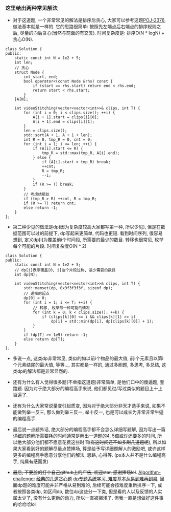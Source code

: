 ### 这里给出两种常见解法

- 对于这道题, 一个非常常见的解法是排序后贪心, 大家可以参考这题[POJ-2376](https://vjudge.net/problem/POJ-2376), 做法基本就是一样的. 它的思路很简单: 按照先左端点后右端点的排序规则之后, 尽量的向后贪心(当然与前面的有交叉). 时间复杂度是: 排序O(N * logN) + 贪心O(N).

```
class Solution {
public:
    static const int N = 1e2 + 5;
    int len;
    // 贪心
    struct Node {
        int start, end;
        bool operator<(const Node &rhs) const {
            if (start == rhs.start) return end < rhs.end;
            return start < rhs.start;
        }
    }A[N];

    int videoStitching(vector<vector<int>>& clips, int T) {
        for (int i = 0; i < clips.size(); ++i) {
            A[i + 1].start = clips[i][0];
            A[i + 1].end = clips[i][1];
        }
        len = clips.size();
        std::sort(A + 1, A + 1 + len);
        int R = 0, tmp_R = 0, cnt = 0;
        for (int i = 1; i <= len; ++i) {
            if (A[i].start <= R) {
                tmp_R = std::max(tmp_R, A[i].end);
            } else {
                if (A[i].start > tmp_R) break;
                ++cnt;
                R = tmp_R;
                --i;
            }
            if (R >= T) break;
        }
        // 考虑结尾处
        if (tmp_R > R) ++cnt, R = tmp_R;
        if (R >= T) return cnt;
        else return -1;
    }
};
```

- 第二种少见的做法是dp(因为复杂度较高大家都写第一种, 所以少见), 但是在数据范围可以过的前提下, dp写起来更简单, 代码也更短. 看到时间序列, 很容易想到, 定义dp[i]为覆盖前i个时间段, 所需要的最少的数目. 转移也很常见, 枚举每个可能的片段. 时间复杂度O(N ^ 2)

```
class Solution {
public:
    static const int N = 1e2 + 5;
    // dp[i]表示覆盖[0, i]这个片段过称, 最少需要的数目
    int dp[N];

    int videoStitching(vector<vector<int>>& clips, int T) {
        std::memset(dp, 0x3f3f3f3f, sizeof dp);
        // 递推的起点
        dp[0] = 0;
        for (int i = 1; i <= T; ++i) {
            // 转移, 枚举每一种可能的情况
            for (int k = 0; k < clips.size(); ++k) {
                if (clips[k][0] <= i && clips[k][1] >= i)
                    dp[i] = std::min(dp[i], dp[clips[k][0]] + 1);
            }
        }
        if (dp[T] >= 1e9) return -1;
        else return dp[T];
    }
};
```

- 多说一点, 这类dp非常常见, 类似的如以前i个物品的最大值, 前i个元素且以第i个元素结尾的最大值, 等等..., 其实都是一样的, 通过多刷题, 多思考, 多总结, 这类dp的解法都是非常显然的. 

- 还有为什么有人觉得很多题(不单指这道题)非常简单, 是他们口中的傻逼题, 套路题. 因为对于绝大部分的编程高手来说, 他们都见过/写过类似的题目上十上百遍了. 

- 还有为什么大家常说量变引起质变, 因为对于绝大部分非天才选手来说, 如果不能做到举一反三, 那么做到举三反一, 举十反一, 也是可以成长为非常非常牛逼的编程高手.

- 最后说一点题外话, 绝大部分的编程高手都不会怎么详细写题解, 因为写出一篇详细的题解所需要耗的时间通常是解出一道题的4, 5倍或许还要多的时间, 所以绝大部分他们都不愿意花费这些时间(~~有这时间还不如多刷几道题呢~~), 所以如果大家看到好的题解尽量点赞捧场, 算是给予写详细题解人的激励吧, 或许这样更多的编程高手愿意分享他们的解法, 思路, 心得等. (ps本人并不是什么编程高手, 纯属有感而发)

- ~~最后, 不要脸的打个自己github上的广告, 欢迎star, 感谢捧场lol~~.
[Algorithm-challenger](https://github.com/OFShare/Algorithm-challenger)
[经典的几道贪心题](https://github.com/OFShare/Algorithm-challenger/blob/master/%E8%B4%AA%E5%BF%83/README.md)
[dp专题系统学习, 难度基本从易到难再到易](https://github.com/OFShare/Algorithm-challenger/blob/master/%E5%8A%A8%E6%80%81%E8%A7%84%E5%88%92/README.md), 里面dp题的难度可能并非严格从易到难的, 后续可能会按难度重新排序一下, 或者按照各类dp, 如区间dp, 数位dp这些分一下类, 但是看的人以及反馈的人实属太少了, 没有什么更新的动力, 所以一直被搁浅了. 但我一直是想做好这件事的哈哈哈lol